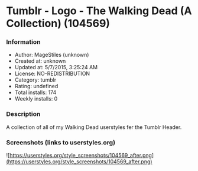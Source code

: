 # Tumblr - Logo - The Walking Dead (A Collection) (104569)

### Information
- Author: MageStiles (unknown)
- Created at: unknown
- Updated at: 5/7/2015, 3:25:24 AM
- License: NO-REDISTRIBUTION
- Category: tumblr
- Rating: undefined
- Total installs: 174
- Weekly installs: 0


### Description
A collection of all of my Walking Dead userstyles fer the Tumblr Header.


### Screenshots (links to userstyles.org)
![https://userstyles.org/style_screenshots/104569_after.png](https://userstyles.org/style_screenshots/104569_after.png)


